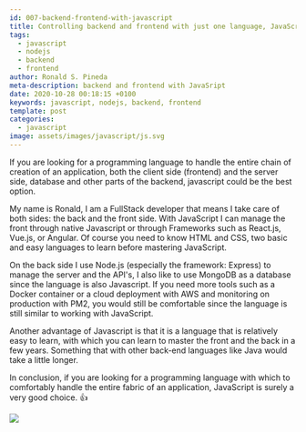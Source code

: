 ```yaml
---
id: 007-backend-frontend-with-javascript
title: Controlling backend and frontend with just one language, JavaScript
tags:
  - javascript
  - nodejs
  - backend
  - frontend
author: Ronald S. Pineda
meta-description: backend and frontend with JavaSript
date: 2020-10-28 00:18:15 +0100
keywords: javascript, nodejs, backend, frontend
template: post
categories:
  - javascript
image: assets/images/javascript/js.svg
---
```


If you are looking for a programming language to handle the entire chain of creation of an application, both the client side (frontend) and the server side, database and other parts of the backend, javascript could be the best option.

My name is Ronald, I am a FullStack developer that means I take care of both sides: the back and the front side. With JavaScript I can manage the front through native Javascript or through Frameworks such as React.js,  Vue.js, or Angular. Of course you need to know HTML and CSS, two basic and easy languages ​​to learn before mastering JavaScript.

On the back side I use Node.js (especially the framework: Express) to manage the server and the API's, I also like to use MongoDB as a database since the language is also Javascript. If you need more tools such as a Docker container or a cloud deployment with AWS and monitoring on production with PM2, you would still be comfortable since the language is still similar to working with JavaScript.

Another advantage of Javascript is that it is a language that is relatively easy to learn, with which you can learn to master the front and the back in a few years. Something that with other back-end languages ​​like Java would take a little longer.

In conclusion, if you are looking for a programming language with which to comfortably handle the entire fabric of an application, JavaScript is surely a very good choice. :+1:

<img src="https://www.simform.com/wp-content/uploads/2019/10/MEAN-stack-nodejs.png">